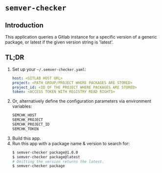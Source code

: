 # `semver-checker`

## Introduction
This application queries a Gitlab instance for a specific version of a generic package, or latest if the given version string is 'latest'.

## TL;DR
1. Set up your `~/.semver-checker.yaml`:
    ```yaml
    host: <GITLAB HOST URL>
    project: <PATH GROUP/PROJECT WHERE PACKAGES ARE STORED>
    project_id: <ID OF THE PROJECT WHERE PACKAGES ARE STORED>
    token: <ACCESS TOKEN WITH REGISTRY READ RIGHTS>
    ```
2. Or, alternatively define the configuration parameters via environment variables:
    ```sh
    SEMCHK_HOST
    SEMCHK_PROJECT
    SEMCHK_PROJECT_ID
    SEMCHK_TOKEN
    ```
4. Build this app.
5. Run this app with a package name & version to search for:
    ```sh
    $ semver-checker package@1.0.0
    $ semver-checker package@latest
    # Omitting the version returns the latest.
    $ semver-checker package
    ```
